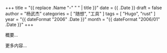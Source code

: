 +++
title = "{{ replace .Name "-" " " | title }}"
date = {{ .Date }}
draft = false
author = "杨武杰"
categories = [ "随想", "工具" ]
tags = [ "Hugo", "rust" ]
year = "{{ dateFormat "2006" .Date }}"
month = "{{ dateFormat "2006/01" .Date }}"
+++

概要...
<!--more-->
更多内容...